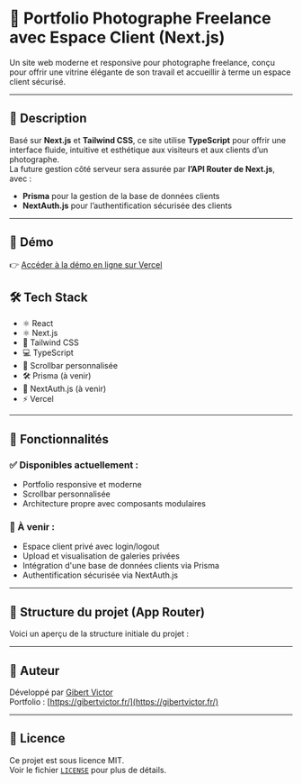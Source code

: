 # 📸 Portfolio Photographe Freelance avec Espace Client (Next.js)

Un site web moderne et responsive pour photographe freelance, conçu pour offrir une vitrine élégante de son travail et accueillir à terme un espace client sécurisé.

---

## 🧾 Description

Basé sur **Next.js** et **Tailwind CSS**, ce site utilise **TypeScript** pour offrir une interface fluide, intuitive et esthétique aux visiteurs et aux clients d’un photographe.  
La future gestion côté serveur sera assurée par **l’API Router de Next.js**, avec :

- **Prisma** pour la gestion de la base de données clients
- **NextAuth.js** pour l’authentification sécurisée des clients

---

## 🚀 Démo

👉 [Accéder à la démo en ligne sur Vercel](https://photographe-freelance-2c8y32usk-victors-projects-35e28980.vercel.app/)

## 🛠️ Tech Stack

- ⚛️ React
- ⚛️ Next.js
- 💅 Tailwind CSS
- 💻 TypeScript
- 🌈 Scrollbar personnalisée
- 🛠️ Prisma (à venir)
- 🔐 NextAuth.js (à venir)
- ⚡ Vercel

---

## 🚧 Fonctionnalités

### ✅ Disponibles actuellement :

- Portfolio responsive et moderne
- Scrollbar personnalisée
- Architecture propre avec composants modulaires

### 🧩 À venir :

- Espace client privé avec login/logout
- Upload et visualisation de galeries privées
- Intégration d'une base de données clients via Prisma
- Authentification sécurisée via NextAuth.js

---

## 📁 Structure du projet (App Router)

Voici un aperçu de la structure initiale du projet :

---

## 👤 Auteur

Développé par [Gibert Victor](https://www.linkedin.com/in/victor-gibert/)  
Portfolio : [https://gibertvictor.fr/](https://gibertvictor.fr/)

---

## 📄 Licence

Ce projet est sous licence MIT.  
Voir le fichier [`LICENSE`](./LICENSE) pour plus de détails.
